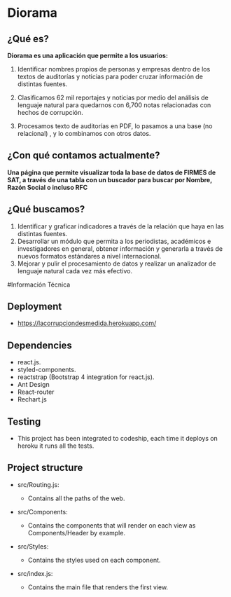 # Diorama

## ¿Qué es?

**Diorama es una aplicación que permite a los usuarios:**

1. Identificar
   nombres propios de
   personas y empresas
   dentro de los textos
   de auditorías y
   noticias
   para poder cruzar
   información de
   distintas fuentes.

2. Clasificamos
   62 mil
   reportajes y
   noticias
   por medio del
   análisis de
   lenguaje natural
   para quedarnos
   con 6,700 notas
   relacionadas con
   hechos de
   corrupción.

3. Procesamos texto
   de auditorías en
   PDF,
   lo pasamos a una
   base (no relacional) , y
   lo combinamos con
   otros datos.

## ¿Con qué contamos actualmente?

**Una página que permite visualizar toda la base de datos de FIRMES de SAT, a través**
**de una tabla con un buscador para buscar por Nombre, Razón Social o incluso RFC**

## ¿Qué buscamos?

1. Identificar y graficar indicadores a través de la relación que haya en las distintas fuentes.
2. Desarrollar un módulo que permita a los periodistas, académicos e investigadores en general, obtener información y generarla a través de nuevos formatos estándares a nivel internacional.
3. Mejorar y pulir el procesamiento de datos y realizar un analizador de lenguaje natural cada vez más efectivo.

#Información Técnica

## Deployment

- https://lacorrupciondesmedida.herokuapp.com/

## Dependencies

- react.js.
- styled-components.
- reactstrap (Bootstrap 4 integration for react.js).
- Ant Design
- React-router
- Rechart.js

## Testing

- This project has been integrated to codeship, each time it deploys on heroku it runs all the tests.

## Project structure

- src/Routing.js:

  - Contains all the paths of the web.

- src/Components:

  - Contains the components that will render on each view as Components/Header by example.

- src/Styles:

  - Contains the styles used on each component.

- src/index.js:
  - Contains the main file that renders the first view.
